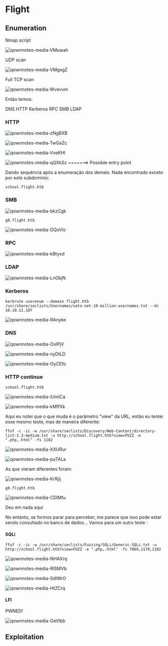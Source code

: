 Flight
======

## Enumeration

Nmap script

![qownnotes-media-VMuwah](../../../media/qownnotes-media-VMuwah.png)

UDP scan

![qownnotes-media-VMgxgZ](../../../media/qownnotes-media-VMgxgZ.png)

Full TCP scan

![qownnotes-media-Wvevvm](../../../media/qownnotes-media-Wvevvm.png)

Então temos:

DNS
HTTP
Kerberos
RPC
SMB
LDAP


### HTTP

![qownnotes-media-zNgBXB](../../../media/qownnotes-media-zNgBXB.png)

![qownnotes-media-TwGaZc](../../../media/qownnotes-media-TwGaZc.png)

![qownnotes-media-VveKHl](../../../media/qownnotes-media-VveKHl.png)

![qownnotes-media-qQXkSz](../../../media/qownnotes-media-qQXkSz.png) =======> Possible entry point

Dando sequência após a enumeração dos demais. Nada encontrado exceto por este subdomínio:

    school.flight.htb

### SMB

![qownnotes-media-bkzCgk](../../../media/qownnotes-media-bkzCgk.png)

    g0.flight.htb

![qownnotes-media-DQoVIc](../../../media/qownnotes-media-DQoVIc.png)


### RPC

![qownnotes-media-kBtyxd](../../../media/qownnotes-media-kBtyxd.png)

### LDAP

![qownnotes-media-LnGbjN](../../../media/qownnotes-media-LnGbjN.png)

### Kerberos

    kerbrute userenum --domain flight.htb /usr/share/seclists/Usernames/xato-net-10-million-usernames.txt --dc 10.10.11.187

![qownnotes-media-RAnyke](../../../media/qownnotes-media-RAnyke.png)

### DNS

![qownnotes-media-OxlPjV](../../../media/qownnotes-media-OxlPjV.png)

![qownnotes-media-nyDtLD](../../../media/qownnotes-media-nyDtLD.png)

![qownnotes-media-OyCEfo](../../../media/qownnotes-media-OyCEfo.png)


### HTTP continue

    school.flight.htb

![qownnotes-media-iUmICa](../../../media/qownnotes-media-iUmICa.png)

![qownnotes-media-kMffXk](../../../media/qownnotes-media-kMffXk.png)

Aqui eu notei que o que muda é o parâmetro "view" da URL, então eu tentei esse mesmo teste, mas de maneira diferente:

    ffuf -c -ic -w /usr/share/seclists/Discovery/Web-Content/directory-list-2.3-medium.txt -u http://school.flight.htb?view=FUZZ -e ".php,.html" -fs 1102

![qownnotes-media-XXURur](../../../media/qownnotes-media-XXURur.png)

![qownnotes-media-puTALa](../../../media/qownnotes-media-puTALa.png)

As que vieram diferentes foram:

![qownnotes-media-KrRjij](../../../media/qownnotes-media-KrRjij.png)


    g0.flight.htb
 
 ![qownnotes-media-CDlMtu](../../../media/qownnotes-media-CDlMtu.png)

Deu em nada aqui

No entanto, se formos parar para perceber, me parece que isso pode estar sendo consultado no banco de dados... Vamos para um outro teste :

#### SQLi

    ffuf -c -ic -w /usr/share/seclists/Fuzzing/SQLi/Generic-SQLi.txt -u http://school.flight.htb?view=FUZZ -e ".php,.html" -fs 7069,1170,1102


![qownnotes-media-NHAXrq](../../../media/qownnotes-media-NHAXrq.png)


![qownnotes-media-RlSMVb](../../../media/qownnotes-media-RlSMVb.png)

![qownnotes-media-SdlWrO](../../../media/qownnotes-media-SdlWrO.png)

![qownnotes-media-HtZCrq](../../../media/qownnotes-media-HtZCrq.png)

#### LFI

PWNED!

![qownnotes-media-GeVlbb](../../../media/qownnotes-media-GeVlbb.png)


## Exploitation

